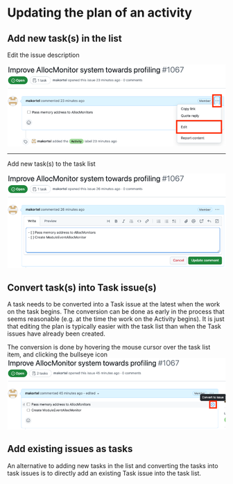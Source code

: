 # Updating the plan of an activity

## Add new task(s) in the list

Edit the issue description

![Edit description](images/activity_plan_update_edit.png)

----

Add new task(s) to the task list

![Add task to list](images/activity_plan_update_add_task.png)

## Convert task(s) into Task issue(s)

A task needs to be converted into a Task issue at the latest when the work on the task begins. The conversion can be done as early in the process that seems reasonable (e.g. at the time the work on the Activity begins). It is just that editing the plan is typically easier with the task list than when the Task issues have already been created.

The conversion is done by hovering the mouse cursor over the task list item, and clicking the bullseye icon
![Convert task to an issue](images/activity_plan_update_convert_task.png)

## Add existing issues as tasks

An alternative to adding new tasks in the list and converting the tasks into task issues is to directly add an existing Task issue into the task list.
